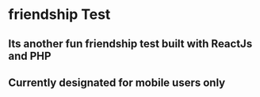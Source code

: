 # friendship Test
## Its another fun friendship test built with ReactJs and PHP
## Currently designated for mobile users only
